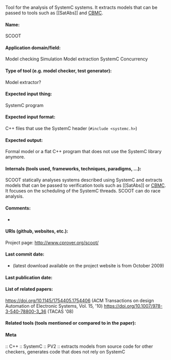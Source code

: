 Tool for the analysis of SystemC systems. It extracts models that can be passed to tools such as [[SatAbs]] and [CBMC](Checkers/CBMC.md).

#### Name:
SCOOT

#### Application domain/field:
Model checking
Simulation
Model extraction
SystemC
Concurrency

#### Type of tool (e.g. model checker, test generator):
Model extractor?

#### Expected input thing:
SystemC program

#### Expected input format:
C++ files that use the SystemC header (`#include <systemc.h>`)

#### Expected output:
Formal model or a flat C++ program that does not use the SystemC library anymore.

#### Internals (tools used, frameworks, techniques, paradigms, ...):
SCOOT statically analyses systems described using SystemC and extracts models that can be passed to verification tools such as [[SatAbs]] or [CBMC](Checkers/CBMC.md). It focuses on the scheduling of the SystemC threads. SCOOT can do race analysis.

#### Comments:
-

#### URIs (github, websites, etc.):
Project page: http://www.cprover.org/scoot/

#### Last commit date:
- (latest download available on the project website is from October 2009)

#### Last publication date:

#### List of related papers:
https://doi.org/10.1145/1754405.1754406 (ACM Transactions on design Automation of Electronic Systems, Vol. 15, '10)
https://doi.org/10.1007/978-3-540-78800-3_36 (TACAS '08)

#### Related tools (tools mentioned or compared to in the paper):

#### Meta
:: C++
:: SystemC
:: PV2 :: extracts models from source code for other checkers, generates code that does not rely on SystemC